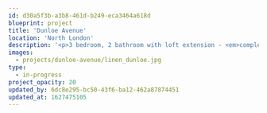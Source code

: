 ```yaml
---
id: d30a5f3b-a3b8-461d-b249-eca3464a618d
blueprint: project
title: '​Dunloe Avenue'
location: 'North London'
description: '<p>3 bedroom, 2 bathroom with loft extension - <em>completing Summer 2021</em></p>'
images:
  - projects/dunloe-avenue/linen_dunloe.jpg
type:
  - in-progress
project_opacity: 20
updated_by: 6dc8e295-bc50-43f6-ba12-462a87874451
updated_at: 1627475105
---
```

